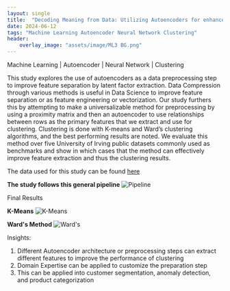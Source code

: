 ```yaml
---
layout: single
title:  "Decoding Meaning from Data: Utilizing Autoencoders for enhanced Pattern Recognition"
date: 2024-06-12
tags: "Machine Learning Autoencoder Neural Network Clustering"
header:
    overlay_image: "assets/image/ML3 BG.png"
---
```

Machine Learning \| Autoencoder \| Neural Network \| Clustering


This study explores the use of autoencoders as a data preprocessing step to improve feature separation by latent factor extraction. Data Compression through various methods is useful in Data Science to improve feature separation or as feature engineering or vectorization. Our study furthers this by attempting to make a universalizable method for preprocessing by using a proximity matrix and then an autoencoder to use relationships between rows as the primary features that we extract and use for clustering. Clustering is done with K-means and Ward’s clustering algorithms, and the best performing results are noted. We evaluate this method over five University of Irving public datasets commonly used as benchmarks and show in which cases that the method can effectively improve feature extraction and thus the clustering results.

The data used for this study can be found [here](https://scikit-learn.org/stable/datasets/toy_dataset.html)

**The study follows this general pipeline**
![Pipeline](/assets/image/gutenresults/pipeline.jpg)


Final Results

**K-Means**
![K-Means](/assets/image/gutenresults/K-means.jpg)

**Ward's Method**
![Ward's](/assets/image/gutenresults/wards.jpg)

Insights:
1. Different Autoencoder architecture or preprocessing steps can extract different features to improve the performance of clustering
2. Domain Expertise can be applied to customize the preparation step
3. This can be applied into customer segmentation, anomaly detection, and product categorization


